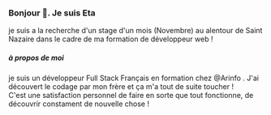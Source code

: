 ### Bonjour 👋. Je suis Eta

je suis a la recherche d'un stage d'un mois (Novembre) au alentour de Saint Nazaire dans le cadre de ma formation de développeur web !

##### à propos de moi
je suis un développeur Full Stack Français en formation chez @Arinfo . 
J'ai découvert le codage par mon frère et ça m'a tout de suite toucher !   
C'est une satisfaction personnel de faire en sorte que tout fonctionne,
de découvrir constament de nouvelle chose ! 

<!--
**Eta374/Eta374** is a ✨ _special_ ✨ repository because its `README.md` (this file) appears on your GitHub profile.

Here are some ideas to get you started:

- 🔭 I’m currently working on ...
- 🌱 I’m currently learning ...
- 👯 I’m looking to collaborate on ...
- 🤔 I’m looking for help with ...
- 💬 Ask me about ...
- 📫 How to reach me: ...
- 😄 Pronouns: ...
- ⚡ Fun fact: ...
-->
